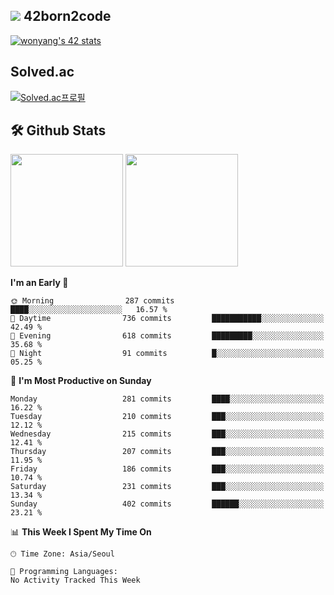 
## <img src="https://img.shields.io/badge/-000000?style=flat&logo=42&logoColor=white"> 42born2code
[![wonyang's 42 stats](https://badge42.vercel.app/api/v2/cl5nhe5b6007809kydha7ht42/stats?cursusId=21&coalitionId=88)](https://profile.intra.42.fr/users/wonyang)

## Solved.ac
[![Solved.ac프로필](http://mazassumnida.wtf/api/v2/generate_badge?boj=bennyws)](https://solved.ac/bennyws)

## 🛠️ Github Stats
<p>
  <img height="180em" src="https://github-readme-stats-veggie-garden.vercel.app/api?username=gemstoneyang&show_icons=true&include_all_commits=true&bg_color=30,e96443,904e95&title_color=fff&text_color=fff">
  <img height="180em" src="https://github-readme-stats-veggie-garden.vercel.app/api/top-langs/?username=gemstoneyang&layout=compact&bg_color=30,e96443,904e95&title_color=fff&text_color=fff">
</p>

<!--START_SECTION:waka-->
**I'm an Early 🐤** 

```text
🌞 Morning                287 commits         ████░░░░░░░░░░░░░░░░░░░░░   16.57 % 
🌆 Daytime                736 commits         ███████████░░░░░░░░░░░░░░   42.49 % 
🌃 Evening                618 commits         █████████░░░░░░░░░░░░░░░░   35.68 % 
🌙 Night                  91 commits          █░░░░░░░░░░░░░░░░░░░░░░░░   05.25 % 
```
📅 **I'm Most Productive on Sunday** 

```text
Monday                   281 commits         ████░░░░░░░░░░░░░░░░░░░░░   16.22 % 
Tuesday                  210 commits         ███░░░░░░░░░░░░░░░░░░░░░░   12.12 % 
Wednesday                215 commits         ███░░░░░░░░░░░░░░░░░░░░░░   12.41 % 
Thursday                 207 commits         ███░░░░░░░░░░░░░░░░░░░░░░   11.95 % 
Friday                   186 commits         ███░░░░░░░░░░░░░░░░░░░░░░   10.74 % 
Saturday                 231 commits         ███░░░░░░░░░░░░░░░░░░░░░░   13.34 % 
Sunday                   402 commits         ██████░░░░░░░░░░░░░░░░░░░   23.21 % 
```


📊 **This Week I Spent My Time On** 

```text
🕑︎ Time Zone: Asia/Seoul

💬 Programming Languages: 
No Activity Tracked This Week
```


<!--END_SECTION:waka-->
